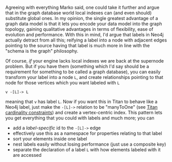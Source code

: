 Agreeing with everything Marko said, one could take it further and argue that in the graph database world local indexes can (and even should) substitute global ones. In my opinion, the single greatest advantage of a graph data model is that it lets you encode your data model into the graph topology, gaining qualitative advantages in terms of flexibility, ease of evolution and performance. With this in mind, I'd argue that labels in Neo4j actually detract from all this; reifying a label into a node with adjacent edges pointing to the source having that label is much more in line with the "schema is the graph" philosophy.

Of course, _if_ your engine lacks local indexes we are back at the supernode problem. But if you have them (something which I'd say should be a requirement for something to be called a graph database), you can easily transform your label into a node `L`, and create relationships pointing to that node for those vertices which you want labeled with `L`

```
v -[L]-> L
```

meaning that `v` has label `L`. Now if you want this in Titan to behave like a Neo4j label, just make the `-[L]->` relation to be "manyToOne" (see [Titan cardinality constraints](https://github.com/thinkaurelius/titan/wiki/Type-Definition-Overview#cardinality-constraints)) and create a vertex-centric index. This pattern lets you get everything that you could with labels and much more; you can 

- add a _label-specific_ id to the `-[L]->` edge
- effectively use this as a namespace for properties relating to that label
- sort your elements inside one label
- nest labels easily without losing performance (just use a composite key)
- separate the declaration of a label `L` with how elements labeled with it are accessed
